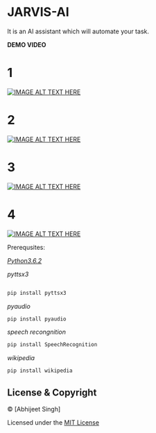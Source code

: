 # JARVIS-AI
It is an AI assistant which will automate your task.


**DEMO VIDEO**

# 1

[![IMAGE ALT TEXT HERE](https://img.youtube.com/vi/LPczI5RdfWM/0.jpg)](https://www.youtube.com/watch?v=LPczI5RdfWM)

# 2
[![IMAGE ALT TEXT HERE](https://img.youtube.com/vi/kS_k5pweA3E/0.jpg)](https://www.youtube.com/watch?v=kS_k5pweA3E)
# 3
[![IMAGE ALT TEXT HERE](https://img.youtube.com/vi/nuMGgv2DAFU/0.jpg)](https://www.youtube.com/watch?v=nuMGgv2DAFU)
# 4
[![IMAGE ALT TEXT HERE](https://img.youtube.com/vi/HJQ8RWY5OMg/0.jpg)](https://www.youtube.com/watch?v=HJQ8RWY5OMg)




Prerequsites:





*[Python3.6.2](https://www.python.org/downloads/release/python-362/)*



*pyttsx3*
```python

pip install pyttsx3
```
*pyaudio*
```python
pip install pyaudio
```
*speech recongnition*
```python
pip install SpeechRecognition
```
*wikipedia*
```python
pip install wikipedia
```

## License & Copyright
© [Abhijeet Singh]

Licensed under the [MIT License](License)


